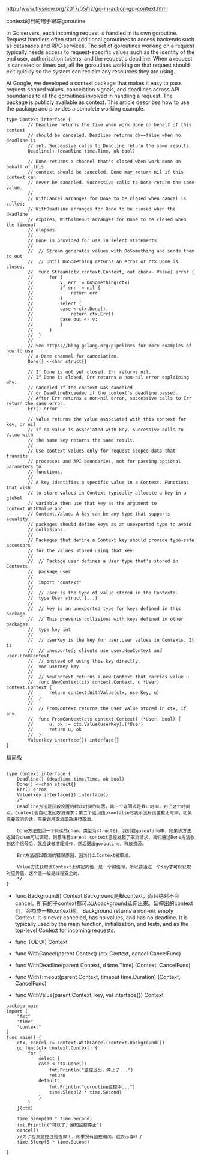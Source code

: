 http://www.flysnow.org/2017/05/12/go-in-action-go-context.html

context的目的用于跟踪goroutine


In Go servers, each incoming request is handled in its own goroutine. Request handlers often start additional goroutines to access backends such as databases and RPC services. The set of goroutines working on a request typically needs access to request-specific values such as the identity of the end user, authorization tokens, and the request's deadline. When a request is canceled or times out, all the goroutines working on that request should exit quickly so the system can reclaim any resources they are using.

At Google, we developed a context package that makes it easy to pass request-scoped values, cancelation signals, and deadlines across API boundaries to all the goroutines involved in handling a request. The package is publicly available as context. This article describes how to use the package and provides a complete working example.

```
type Context interface {
        // Deadline returns the time when work done on behalf of this context
        // should be canceled. Deadline returns ok==false when no deadline is
        // set. Successive calls to Deadline return the same results.
        Deadline() (deadline time.Time, ok bool)

        // Done returns a channel that's closed when work done on behalf of this
        // context should be canceled. Done may return nil if this context can
        // never be canceled. Successive calls to Done return the same value.
        //
        // WithCancel arranges for Done to be closed when cancel is called;
        // WithDeadline arranges for Done to be closed when the deadline
        // expires; WithTimeout arranges for Done to be closed when the timeout
        // elapses.
        //
        // Done is provided for use in select statements:
        //
        //  // Stream generates values with DoSomething and sends them to out
        //  // until DoSomething returns an error or ctx.Done is closed.
        //  func Stream(ctx context.Context, out chan<- Value) error {
        //  	for {
        //  		v, err := DoSomething(ctx)
        //  		if err != nil {
        //  			return err
        //  		}
        //  		select {
        //  		case <-ctx.Done():
        //  			return ctx.Err()
        //  		case out <- v:
        //  		}
        //  	}
        //  }
        //
        // See https://blog.golang.org/pipelines for more examples of how to use
        // a Done channel for cancelation.
        Done() <-chan struct{}

        // If Done is not yet closed, Err returns nil.
        // If Done is closed, Err returns a non-nil error explaining why:
        // Canceled if the context was canceled
        // or DeadlineExceeded if the context's deadline passed.
        // After Err returns a non-nil error, successive calls to Err return the same error.
        Err() error

        // Value returns the value associated with this context for key, or nil
        // if no value is associated with key. Successive calls to Value with
        // the same key returns the same result.
        //
        // Use context values only for request-scoped data that transits
        // processes and API boundaries, not for passing optional parameters to
        // functions.
        //
        // A key identifies a specific value in a Context. Functions that wish
        // to store values in Context typically allocate a key in a global
        // variable then use that key as the argument to context.WithValue and
        // Context.Value. A key can be any type that supports equality;
        // packages should define keys as an unexported type to avoid
        // collisions.
        //
        // Packages that define a Context key should provide type-safe accessors
        // for the values stored using that key:
        //
        // 	// Package user defines a User type that's stored in Contexts.
        // 	package user
        //
        // 	import "context"
        //
        // 	// User is the type of value stored in the Contexts.
        // 	type User struct {...}
        //
        // 	// key is an unexported type for keys defined in this package.
        // 	// This prevents collisions with keys defined in other packages.
        // 	type key int
        //
        // 	// userKey is the key for user.User values in Contexts. It is
        // 	// unexported; clients use user.NewContext and user.FromContext
        // 	// instead of using this key directly.
        // 	var userKey key
        //
        // 	// NewContext returns a new Context that carries value u.
        // 	func NewContext(ctx context.Context, u *User) context.Context {
        // 		return context.WithValue(ctx, userKey, u)
        // 	}
        //
        // 	// FromContext returns the User value stored in ctx, if any.
        // 	func FromContext(ctx context.Context) (*User, bool) {
        // 		u, ok := ctx.Value(userKey).(*User)
        // 		return u, ok
        // 	}
        Value(key interface{}) interface{}
}
```

精简版

```

type context interface {
    Deadline() (deadline time.Time, ok bool)
    Done() <-chan struct{}
    Err() error
    Value(key interface{}) interface{}
    /*
    Deadline方法是获取设置的截止时间的意思，第一个返回式是截止时间，到了这个时间点，Context会自动发起取消请求；第二个返回值ok==false时表示没有设置截止时间，如果需要取消的话，需要调用取消函数进行取消。

    Done方法返回一个只读的chan，类型为struct{}，我们在goroutine中，如果该方法返回的chan可以读取，则意味着parent context已经发起了取消请求，我们通过Done方法收到这个信号后，就应该做清理操作，然后退出goroutine，释放资源。

    Err方法返回取消的错误原因，因为什么Context被取消。

    Value方法获取该Context上绑定的值，是一个键值对，所以要通过一个Key才可以获取对应的值，这个值一般是线程安全的。
    */
}
```

- func Background() Context
  Background是根context，而且绝对不会cancel。所有的子context都可以从background延伸出来。延伸出的context们，会构成一棵context树。
  Background returns a non-nil, empty Context. It is never canceled, has no values, and has no deadline. It is typically used by the main function, initialization, and tests, and as the top-level Context for incoming requests.

- func TODO() Context
- func WithCancel(parent Context) (ctx Context, cancel CancelFunc)
- func WithDeadline(parent Context, d time.Time) (Context, CancelFunc)
- func WithTimeout(parent Context, timeout time.Duration) (Context, CancelFunc)
- func WithValue(parent Context, key, val interface{}) Context


``` demo
package main
import (
	"fmt"
	"time"
	"context"
)
func main() {
	ctx, cancel := context.WithCancel(context.Background())
	go func(ctx context.Context) {
		for {
			select {
			case <-ctx.Done():
				fmt.Println("监控退出，停止了...")
				return
			default:
				fmt.Println("goroutine监控中...")
				time.Sleep(2 * time.Second)
			}
		}
	}(ctx)

	time.Sleep(10 * time.Second)
	fmt.Println("可以了，通知监控停止")
	cancel()
	//为了检测监控过是否停止，如果没有监控输出，就表示停止了
	time.Sleep(5 * time.Second)

}
```